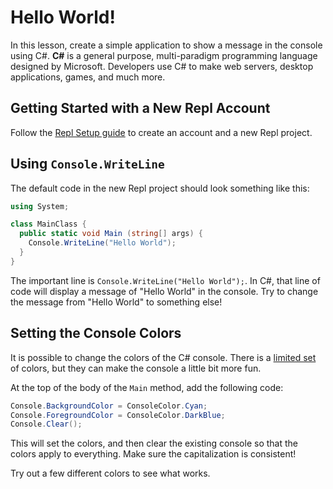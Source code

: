 # Hello World!
In this lesson, create a simple application to show a message in the console using C#. **C#** is a general purpose, multi-paradigm programming language designed by Microsoft. Developers use C# to make web servers, desktop applications, games, and much more.

## Getting Started with a New Repl Account
Follow the [Repl Setup guide](../ReplSetup.md) to create an account and a new Repl project.

## Using `Console.WriteLine`
The default code in the new Repl project should look something like this:

```cs
using System;

class MainClass {
  public static void Main (string[] args) {
    Console.WriteLine("Hello World");
  }
}
```

The important line is `Console.WriteLine("Hello World");`. In C#, that line of code will display a message of "Hello World" in the console. Try to change the message from "Hello World" to something else!

## Setting the Console Colors
It is possible to change the colors of the C# console. There is a [limited set](https://docs.microsoft.com/en-us/dotnet/api/system.consolecolor?view=netframework-4.8) of colors, but they can make the console a little bit more fun.

At the top of the body of the `Main` method, add the following code:

```cs
Console.BackgroundColor = ConsoleColor.Cyan;
Console.ForegroundColor = ConsoleColor.DarkBlue;
Console.Clear();
```

This will set the colors, and then clear the existing console so that the colors apply to everything. Make sure the capitalization is consistent!

Try out a few different colors to see what works.